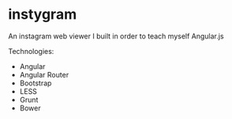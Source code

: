 instygram
=========

An instagram web viewer I built in order to teach myself Angular.js

Technologies:
- Angular
- Angular Router
- Bootstrap
- LESS
- Grunt
- Bower
